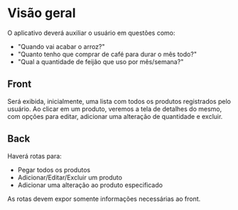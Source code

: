 # Visão geral
O aplicativo deverá auxiliar o usuário em questões como:
- "Quando vai acabar o arroz?"
- "Quanto tenho que comprar de café para durar o mês todo?"
- "Qual a quantidade de feijão que uso por mês/semana?"

## Front
Será exibida, inicialmente, uma lista com todos os produtos registrados pelo usuário.
Ao clicar em um produto, veremos a tela de detalhes do mesmo, com opções para editar, adicionar uma alteração de quantidade e excluir.

## Back
Haverá rotas para:
- Pegar todos os produtos
- Adicionar/Editar/Excluir um produto
- Adicionar uma alteração ao produto especificado

As rotas devem expor somente informações necessárias ao front.
